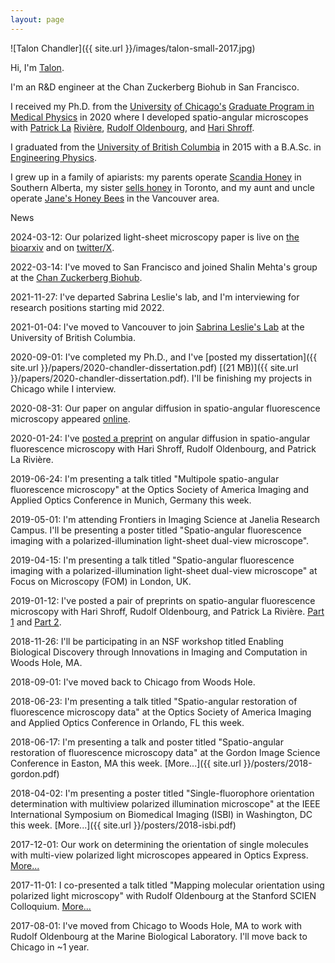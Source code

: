```yaml
---
layout: page
---
```


![Talon Chandler]({{ site.url }}/images/talon-small-2017.jpg)

Hi, I'm [Talon](https://www.google.com/books/edition/The_Hobbit/zEK0ewyRMn4C?hl=en&gbpv=1&bsq=%22Just%20at%20that%20moment%20the%20Lord%20of%20the%20Eagles%20swept%20down%20from%20above,%20seized%20him%20in%20his%20talons,%20and%20was%20gone.%22).

I'm an R&D engineer at the Chan Zuckerberg Biohub in San Francisco.

I received my Ph.D. from the [University][chicago] [of Chicago's][chicago] [Graduate Program in][medphys] [Medical Physics][medphys] in 2020 where I developed spatio-angular microscopes with [Patrick La][patrick] [Rivi&egrave;re][patrick], [Rudolf Oldenbourg][rudolf], and [Hari Shroff](https://www.hhmi.org/scientists/hari-shroff).

I graduated from the [University of British Columbia][ubc] in 2015 with a B.A.Sc. in [Engineering Physics][fizz].

I grew up in a family of apiarists: my parents operate [Scandia Honey](http://scandiahoney.com/) in Southern Alberta, my sister [sells honey](https://chandlerhoney.ca/) in Toronto, and my aunt and uncle operate [Jane's Honey Bees](https://www.janeshoneybees.com) in the Vancouver area.

<span class="bold">News</span>

<span class="bold">2024-03-12:</span> Our polarized light-sheet microscopy paper is live on [the bioarxiv](https://www.biorxiv.org/content/10.1101/2024.03.09.584243v1) and on [twitter/X](https://twitter.com/TalonChandler/status/1767717624002330671).

<span class="bold">2022-03-14:</span> I've moved to San Francisco and joined Shalin Mehta's group at the [Chan Zuckerberg Biohub](https://www.czbiohub.org/).

<span class="bold">2021-11-27:</span> I've departed Sabrina Leslie's lab, and I'm interviewing for research positions starting mid 2022.

<span class="bold">2021-01-04:</span> I've moved to Vancouver to join [Sabrina Leslie's Lab](https://leslielab.msl.ubc.ca/) at the University of British Columbia.

<span class="bold">2020-09-01:</span> I've completed my Ph.D., and I've [posted my dissertation]({{ site.url }}/papers/2020-chandler-dissertation.pdf) [(21 MB)]({{ site.url }}/papers/2020-chandler-dissertation.pdf). I'll be finishing my projects in Chicago while I interview. 

<span class="bold">2020-08-31:</span> Our paper on angular diffusion in spatio-angular fluorescence microscopy appeared [online](https://www.osapublishing.org/josaa/abstract.cfm?uri=josaa-37-9-1465).

<span class="bold">2020-01-24:</span> I've [posted a preprint](https://arxiv.org/abs/2001.09232) on angular diffusion in spatio-angular fluorescence microscopy with Hari Shroff, Rudolf Oldenbourg, and Patrick La Rivi&egrave;re.

<span class="bold">2019-06-24:</span> I'm presenting a talk titled "Multipole spatio-angular fluorescence microscopy" at the Optics Society of America Imaging and Applied Optics Conference in Munich, Germany this week.

<span class="bold">2019-05-01:</span> I'm attending Frontiers in Imaging Science at Janelia Research Campus. I'll be presenting a poster titled "Spatio-angular fluorescence imaging with a polarized-illumination light-sheet dual-view microscope".

<span class="bold">2019-04-15:</span> I'm presenting a talk titled "Spatio-angular fluorescence imaging with a polarized-illumination light-sheet dual-view microscope" at Focus on Microscopy (FOM) in London, UK.

<span class="bold">2019-01-12:</span> I've posted a pair of preprints on spatio-angular fluorescence microscopy with Hari Shroff, Rudolf Oldenbourg, and Patrick La Rivi&egrave;re. [Part 1](https://arxiv.org/abs/1812.07093) and [Part 2](https://arxiv.org/abs/1901.01181).

<span class="bold">2018-11-26:</span> I'll be participating in an NSF workshop titled Enabling Biological Discovery through Innovations in Imaging and Computation in Woods Hole, MA.

<span class="bold">2018-09-01:</span> I've moved back to Chicago from Woods Hole.

<span class="bold">2018-06-23:</span> I'm presenting a talk titled "Spatio-angular restoration of fluorescence microscopy data" at the Optics Society of America Imaging and Applied Optics Conference in Orlando, FL this week.

<span class="bold">2018-06-17:</span> I'm presenting a talk and poster titled "Spatio-angular restoration of fluorescence microscopy data" at the Gordon Image Science Conference in Easton, MA this week. [More...]({{ site.url }}/posters/2018-gordon.pdf)

<span class="bold">2018-04-02:</span> I'm presenting a poster titled "Single-fluorophore orientation determination with multiview polarized illumination microscope" at the IEEE International Symposium on Biomedical Imaging (ISBI) in Washington, DC this week. [More...]({{ site.url }}/posters/2018-isbi.pdf)

<span class="bold">2017-12-01:</span> Our work on determining the orientation of single molecules with multi-view polarized light microscopes appeared in Optics Express. [More...](https://www.osapublishing.org/oe/abstract.cfm?uri=oe-25-25-31309&origin=search)

<span class="bold">2017-11-01:</span> I co-presented a talk titled "Mapping molecular orientation using polarized light microscopy" with Rudolf Oldenbourg at the Stanford SCIEN Colloquium. [More...](https://talks.stanford.edu/scien/scien-colloquium-series/#2017)

<span class="bold">2017-08-01:</span> I've moved from Chicago to Woods Hole, MA to work with Rudolf Oldenbourg at the Marine Biological Laboratory. I'll move back to Chicago in ~1 year.

[medphys]: http://medicalphysics.uchicago.edu/
[chicago]: https://www.uchicago.edu/
[patrick]: https://radiology.uchicago.edu/directory/patrick-la-riviere
[rudolf]: https://www.mbl.edu/research/research-centers/eugene-bell-center/bell-center-faculty-and-staff/oldenbourg-lab
[mbl]: http://www.mbl.edu/
[ubc]: https://www.ubc.ca/
[fizz]: http://www.engphys.ubc.ca/
